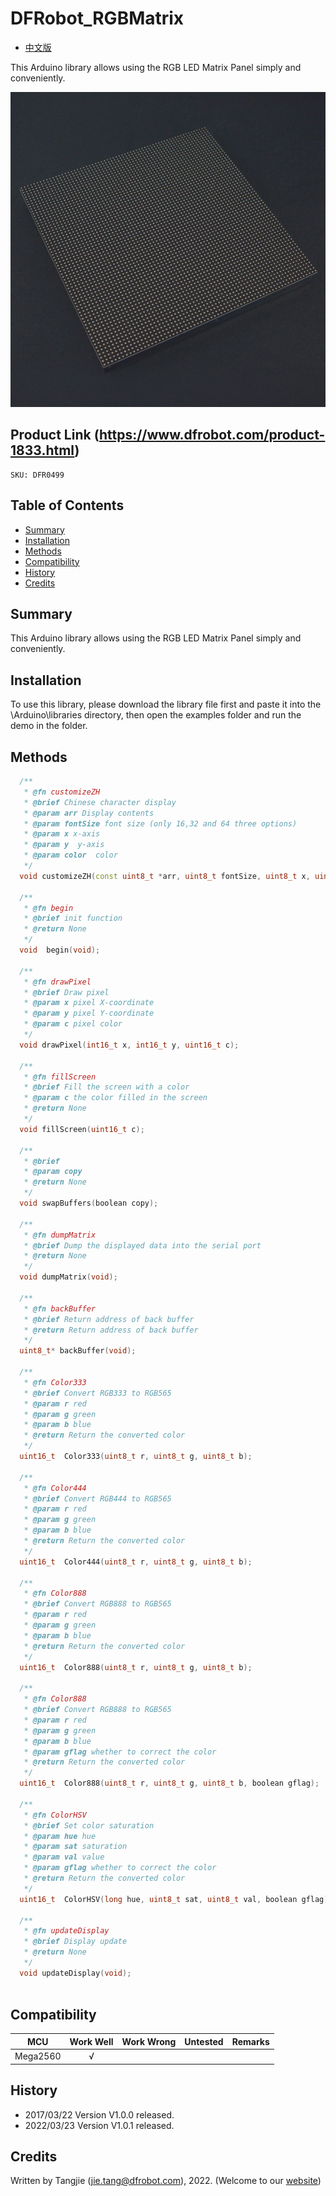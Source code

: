# DFRobot_RGBMatrix

* [中文版](./README_CN.md)
  
This Arduino library allows using the RGB LED Matrix Panel simply and conveniently.

![Product Image](./resources/images/DFR0499.png)

## Product Link (https://www.dfrobot.com/product-1833.html)
    SKU: DFR0499
    
## Table of Contents
  - [Summary](#summary)
  - [Installation](#installation)
  - [Methods](#methods)
  - [Compatibility](#compatibility)
  - [History](#history)
  - [Credits](#credits)

## Summary
This Arduino library allows using the RGB LED Matrix Panel simply and conveniently.

## Installation

To use this library, please download the library file first and paste it into the \Arduino\libraries directory, then open the examples folder and run the demo in the folder.

## Methods

```C++
  /**
   * @fn customizeZH
   * @brief Chinese character display
   * @param arr Display contents
   * @param fontSize font size (only 16,32 and 64 three options)
   * @param x x-axis
   * @param y  y-axis
   * @param color  color
   */ 	
  void customizeZH(const uint8_t *arr, uint8_t fontSize, uint8_t x, uint8_t y, uint16_t color);

  /**
   * @fn begin
   * @brief init function
   * @return None
   */ 
  void  begin(void);
	
  /**
   * @fn drawPixel
   * @brief Draw pixel
   * @param x pixel X-coordinate
   * @param y pixel Y-coordinate
   * @param c pixel color
   */ 
  void drawPixel(int16_t x, int16_t y, uint16_t c);

  /**
   * @fn fillScreen
   * @brief Fill the screen with a color
   * @param c the color filled in the screen
   * @return None 
   */
  void fillScreen(uint16_t c);

  /**
   * @brief 
   * @param copy
   * @return None 
   */
  void swapBuffers(boolean copy);

  /**
   * @fn dumpMatrix
   * @brief Dump the displayed data into the serial port
   * @return None
   */
  void dumpMatrix(void);

  /**
   * @fn backBuffer
   * @brief Return address of back buffer
   * @return Return address of back buffer
   */
  uint8_t* backBuffer(void);

  /**
   * @fn Color333
   * @brief Convert RGB333 to RGB565
   * @param r red
   * @param g green
   * @param b blue
   * @return Return the converted color
   */
  uint16_t  Color333(uint8_t r, uint8_t g, uint8_t b);

  /**
   * @fn Color444
   * @brief Convert RGB444 to RGB565
   * @param r red
   * @param g green
   * @param b blue
   * @return Return the converted color
   */
  uint16_t  Color444(uint8_t r, uint8_t g, uint8_t b);

  /**
   * @fn Color888
   * @brief Convert RGB888 to RGB565
   * @param r red
   * @param g green
   * @param b blue
   * @return Return the converted color
   */
  uint16_t  Color888(uint8_t r, uint8_t g, uint8_t b);

  /**
   * @fn Color888
   * @brief Convert RGB888 to RGB565
   * @param r red
   * @param g green
   * @param b blue
   * @param gflag whether to correct the color
   * @return Return the converted color
   */
  uint16_t  Color888(uint8_t r, uint8_t g, uint8_t b, boolean gflag);

  /**
   * @fn ColorHSV
   * @brief Set color saturation
   * @param hue hue
   * @param sat saturation
   * @param val value
   * @param gflag whether to correct the color
   * @return Return the converted color
   */
  uint16_t  ColorHSV(long hue, uint8_t sat, uint8_t val, boolean gflag);

  /**
   * @fn updateDisplay
   * @brief Display update
   * @return None
   */
  void updateDisplay(void);
  
```

## Compatibility

MCU                | Work Well    | Work Wrong   | Untested    | Remarks
------------------ | :----------: | :----------: | :---------: | -----
Mega2560           |      √       |              |             | 

## History

- 2017/03/22 Version V1.0.0 released.
- 2022/03/23 Version V1.0.1 released.

## Credits

Written by Tangjie (jie.tang@dfrobot.com), 2022. (Welcome to our [website](https://www.dfrobot.com/))





